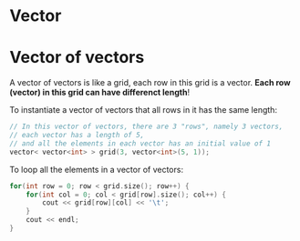 # Vector

# Vector of vectors

A vector of vectors is like a grid, each row in this grid is a vector. **Each row (vector) in this grid can have differenct length**!

To instantiate a vector of vectors that all rows in it has the same length:
```cpp
// In this vector of vectors, there are 3 "rows", namely 3 vectors,
// each vector has a length of 5, 
// and all the elements in each vector has an initial value of 1
vector< vector<int> > grid(3, vector<int>(5, 1));
```

To loop all the elements in a vector of vectors:
```cpp
for(int row = 0; row < grid.size(); row++) {
    for(int col = 0; col < grid[row].size(); col++) {
        cout << grid[row][col] << '\t';
    }
    cout << endl;
}
```
